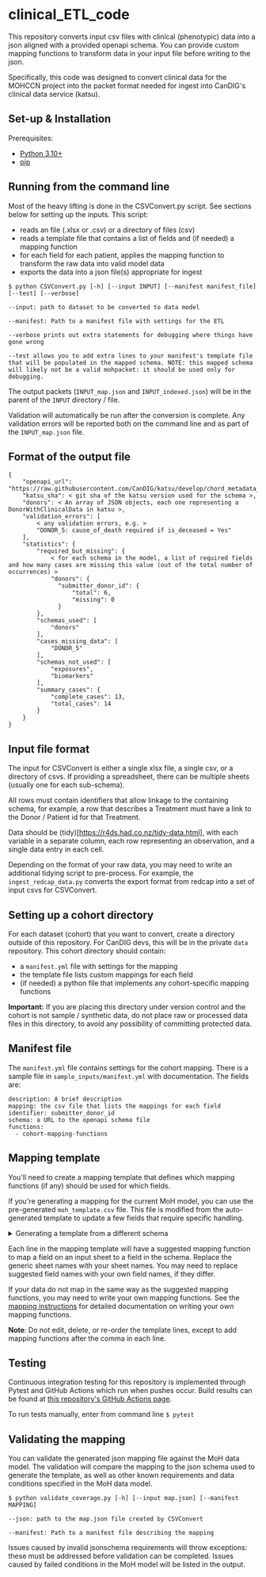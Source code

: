 # clinical_ETL_code

This repository converts input csv files with clinical (phenotypic) data into a json aligned with a provided openapi schema. You can provide custom mapping functions to transform data in your input file before writing to the json.

Specifically, this code was designed to convert clinical data for the MOHCCN project into the packet format needed for ingest into CanDIG's clinical data service (katsu).

## Set-up & Installation
Prerequisites:
- [Python 3.10+](https://www.python.org/)
- [pip](https://github.com/pypa/pip/)


## Running from the command line

Most of the heavy lifting is done in the CSVConvert.py script. See sections below for setting up the inputs. This script:
* reads an file (.xlsx or .csv) or a directory of files (csv)
* reads a template file that contains a list of fields and (if needed) a mapping function
* for each field for each patient, applies the mapping function to transform the raw data into valid model data
* exports the data into a json file(s) appropriate for ingest

```
$ python CSVConvert.py [-h] [--input INPUT] [--manifest manifest_file] [--test] [--verbose]

--input: path to dataset to be converted to data model

--manifest: Path to a manifest file with settings for the ETL

--verbose prints out extra statements for debugging where things have gone wrong

--test allows you to add extra lines to your manifest's template file that will be populated in the mapped schema. NOTE: this mapped schema will likely not be a valid mohpacket: it should be used only for debugging.
```

The output packets (`INPUT_map.json` and `INPUT_indexed.json`) will be in the parent of the `INPUT` directory / file.

Validation will automatically be run after the conversion is complete. Any validation errors will be reported both on the command line and as part of the `INPUT_map.json` file.

## Format of the output file

```
{
    "openapi_url": "https://raw.githubusercontent.com/CanDIG/katsu/develop/chord_metadata_service/mohpackets/docs/schema.yml",
    "katsu_sha": < git sha of the katsu version used for the schema >,
    "donors": < An array of JSON objects, each one representing a DonorWithClinicalData in katsu >,
    "validation_errors": [
        < any validation errors, e.g. >
        "DONOR_5: cause_of_death required if is_deceased = Yes"
    ],
    "statistics": {
        "required_but_missing": {
            < for each schema in the model, a list of required fields and how many cases are missing this value (out of the total number of occurrences) >
            "donors": {
              "submitter_donor_id": {
                  "total": 6,
                  "missing": 0
              }
        },
        "schemas_used": [
            "donors"
        ],
        "cases_missing_data": [
            "DONOR_5"
        ],
        "schemas_not_used": [
            "exposures",
            "biomarkers"
        ],
        "summary_cases": {
            "complete_cases": 13,
            "total_cases": 14
        }
    }
}
```

## Input file format

The input for CSVConvert is either a single xlsx file, a single csv, or a directory of csvs. If providing a spreadsheet, there can be multiple sheets (usually one for each sub-schema).

All rows must contain identifiers that allow linkage to the containing schema, for example, a row that describes a Treatment must have a link to the Donor / Patient id for that Treatment.

Data should be (tidy)[https://r4ds.had.co.nz/tidy-data.html], with each variable in a separate column, each row representing an observation, and a single data entry in each cell.

Depending on the format of your raw data, you may need to write an additional tidying script to pre-process. For example, the `ingest_redcap_data.py` converts the export format from redcap into a set of input csvs for CSVConvert.

## Setting up a cohort directory

For each dataset (cohort) that you want to convert, create a directory outside of this repository. For CanDIG devs, this will be in the private `data` repository. This cohort directory should contain:

* a `manifest.yml` file with settings for the mapping
* the template file lists custom mappings for each field
* (if needed) a python file that implements any cohort-specific mapping functions

**Important:** If you are placing this directory under version control and the cohort is not sample / synthetic data, do not place raw or processed data files in this directory, to avoid any possibility of committing protected data.

## Manifest file
The `manifest.yml` file contains settings for the cohort mapping. There is a sample file in `sample_inputs/manifest.yml` with documentation. The fields are:

```
description: A brief description
mapping: the csv file that lists the mappings for each field
identifier: submitter_donor_id
schema: a URL to the openapi schema file
functions:
  - cohort-mapping-functions
```
## Mapping template

You'll need to create a mapping template that defines which mapping functions (if any) should be used for which fields.

If you're generating a mapping for the current MoH model, you can use the pre-generated `moh_template.csv` file. This file is modified from the auto-generated template to update a few fields that require specific handling.

<details>
<summary>Generating a template from a different schema</summary>
The `generate_template.py` script will generate a template file based an openapi.yaml file.

```
$ python generate_schema.py -h
usage: generate_schema.py [-h] --url URL [--out OUT]

options:
  -h, --help  show this help message and exit
  --url URL   URL to openAPI schema file (raw github link)
  --out OUT   name of output file; csv extension will be added. Default is template

```
</details>

Each line in the mapping template will have a suggested mapping function to map a field on an input sheet to a field in the schema. Replace the generic sheet names with your sheet names. You may need to replace suggested field names with your own field names, if they differ.

If your data do not map in the same way as the suggested mapping functions, you may need to write your own mapping functions. See the [mapping instructions](mapping_functions.md) for detailed documentation on writing your own mapping functions.

**Note**: Do not edit, delete, or re-order the template lines, except to add mapping functions after the comma in each line.

## Testing

Continuous integration testing for this repository is implemented through Pytest and GitHub Actions which run when pushes occur. Build results can be found at [this repository's GitHub Actions page](https://github.com/CanDIG/clinical_ETL_code/actions/workflows/test.yml).

To run tests manually, enter from command line `$ pytest`

## Validating the mapping

You can validate the generated json mapping file against the MoH data model. The validation will compare the mapping to the json schema used to generate the template, as well as other known requirements and data conditions specified in the MoH data model.
```
$ python validate_coverage.py [-h] [--input map.json] [--manifest MAPPING]

--json: path to the map.json file created by CSVConvert

--manifest: Path to a manifest file describing the mapping
```
Issues caused by invalid jsonschema requirements will throw exceptions: these must be addressed before validation can be completed. Issues caused by failed conditions in the MoH model will be listed in the output.


<!-- # NOTE: the following sections have not been updated for current versions.

## Creating a dummy json file for testing
You can use an mohcode template file (created as described above) alone to create a dummy ingest file without actual data.

`python create_test_mapping.py` creates a JSON that is filled in (without using mapping functions) with placeholder or dummy values. You can specify the placeholder value with the argument `--placeholder`. If no template file is specified with `--template`, the current MCODE_SCHEMA of katsu is used and the JSON is outputted to stdout. Otherwise, the file is saved to `<template>_testmap.json`.

This JSON file can be ingested into katsu and compared with the ingested value using https://github.com/CanDIG/candigv2-ingest/blob/main/katsu_validate_dataset.py.

## Quantifying coverage for datasets and mappings
The `quantify_coverage.py` tool takes the same arguments as `CSVConvert.py`:
```
$ python CSVConvert.py [-h] [--input INPUT] [--mapping|manifest MAPPING]

--input: path to dataset

--mapping or --manifest: Path to a manifest file describing the mapping
```

This tool outputs information quantifying:
* how much of the schema is covered by the mapping
* how much of the dataset is covered by the mapping -->
